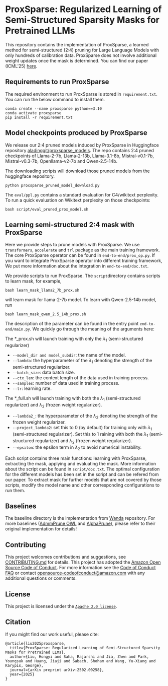# ProxSparse: Regularized Learning of Semi-Structured Sparsity Masks for Pretrained LLMs

This repository contains the implementation of ProxSparse, a learned method for semi-structured (2:4) pruning for Large Language Models with only hundreds of calibration data. ProxSparse does not involve additional weight updates once the mask is determined. You can find our paper (ICML'25) [here](https://arxiv.org/abs/2502.00258).

## Requirements to run ProxSparse

The required environment to run ProxSparse is stored in ``requirement.txt``. You can run the below command to install them.

``` 
conda create --name proxsparse python==3.10
conda activate proxsparse
pip install -r requirement.txt
```

## Model checkpoints produced by ProxSparse

We release our 2:4 pruned models induced by ProxSparse in Huggingface repository [aladinggit/proxsparse_models](https://huggingface.co/aladinggit/proxsparse_models/tree/main). The repo contains 2:4 pruned checkpoints of Llama-2-7b, Llama-2-13b, Llama-3.1-8b, Mistral-v0.1-7b, Mistral-v0.3-7b, Openllama-v2-7b and Qwen-2.5-14b. 

The downloading scripts will download those pruned models from the huggingface repository.

```python proxsparse_pruned_model_download.py```

The ``eval/ppl.py`` contains a standard evaluation for C4/wikitext perplexity. To run a quick evaluation on Wikitext perplexity on those checkpoints:

```bash script/eval_pruned_prox_model.sh```

## Learning semi-structured 2:4 mask with ProxSparse

Here we provide steps to prune models with ProxSparse. We use ``transformers``, ``accelerate`` and ``trl`` package as the main training framework.
The core ProxSparse operator can be found in ``end-to-end/prox_op.py``. If you want to integrate ProxSparse operator into different training framework, We put more information about the integration in ``end-to-end/doc.txt``.

We provide scripts to run ProxSparse. The ``script``directory contains scripts to learn mask, for example,

```bash learn_mask_llama2_7b_prox.sh```

will learn mask for llama-2-7b model. To learn with Qwen-2.5-14b model, run

```bash learn_mask_qwen_2.5_14b_prox.sh```

The description of the parameter can be found in the entry point ``end-to-end/main.py``. We quickly go through the meaning of the arguments here: 

The *_prox.sh will launch training with only the $\lambda_{1}$ (semi-structured regularizer)

- ``--model_dir and model_subdir``: the name of the model.
- ``--lambda``: the hyperparameter of the $\lambda_{1}$ denoting the strength of the semi-structured regularizer.
- ``--batch_size``: data batch size.
- ``--ctx_len``: the context length of the data used in training process.
- ``--samples``: number of data used in training process.
- ``--lr``: learning rate.

The *_full.sh will launch training with both the $\lambda_{1}$ (semi-structured regularizer) and $\lambda_{2}$ (frozen weight regularizer).

- ``--lambda2_``: the hyperparameter of the $\lambda_{2}$ denoting the strength of the frozen weight regularizer.
- ``--project_lambda2``: set this to 0 (by default) for training only with $\lambda_{1}$ (semi-structured regularizer). Set this to 1 raining with both the $\lambda_{1}$ (semi-structured regularizer) and $\lambda_{2}$ (frozen weight regularizer).
- ``--epsilon``: the epsilon term in $\lambda_{2}$ to avoid numerical instability.

Each script contains three main functions: learning with ProxSparse, extracting the mask, applying and evaluating the mask. More information about the script can be found in ``script/doc.txt``. The optimal configuration for the different models has been set in the script and can be refered from our paper. To extract mask for further models that are not covered by those scripts, modify the model name and other corresponding configurations to run them.


## Baselines

The baseline directory is the implementation from [Wanda](https://github.com/locuslab/wanda) repository. For more baselines ([AdmmPrune](https://github.com/fmfi-compbio/admm-pruning),[OWL](https://github.com/luuyin/OWL) and [AlphaPrune](https://github.com/haiquanlu/AlphaPruning)), please refer to their original implementation for details!

## Contributing

This project welcomes contributions and suggestions, see [CONTRIBUTING.md](./CONTRIBUTING.md) for details. This project has adopted the [Amazon Open Source Code of Conduct](https://aws.github.io/code-of-conduct). For more information see the [Code of Conduct FAQ](https://aws.github.io/code-of-conduct-faq) or contact opensource-codeofconduct@amazon.com with any additional questions or comments.

## License

This project is licensed under the [`Apache 2.0 license`](https://opensource.org/licenses/Apache-2.0). 

## Citation

If you might find our work useful, please cite:
```
@article{liu2025proxsparse,
  title={ProxSparse: Regularized Learning of Semi-Structured Sparsity Masks for Pretrained LLMs},
  author={Liu, Hongyi and Saha, Rajarshi and Jia, Zhen and Park, Youngsuk and Huang, Jiaji and Sabach, Shoham and Wang, Yu-Xiang and Karypis, George},
  journal={arXiv preprint arXiv:2502.00258},
  year={2025}
}

```
